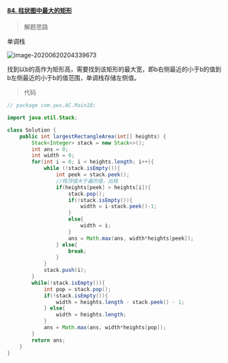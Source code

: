 #### [84. 柱状图中最大的矩形](https://leetcode-cn.com/problems/largest-rectangle-in-histogram/)

> 解题思路

单调栈

![image-20200620204339673](C:\Users\YWS\AppData\Roaming\Typora\typora-user-images\image-20200620204339673.png)

找到以b的高作为矩形高，需要找到该矩形的最大宽，即b右侧最近的小于b的值到b左侧最近的小于b的值范围，单调栈存储左侧值。

> 代码

```java
// package com.yws.AC.Main10;

import java.util.Stack;

class Solution {
    public int largestRectangleArea(int[] heights) {
        Stack<Integer> stack = new Stack<>();
        int ans = 0;
        int width = 0;
        for(int i = 0; i < heights.length; i++){
            while (!stack.isEmpty()){
                int peek = stack.peek();
                //栈顶值大于遍历值，出栈
                if(heights[peek] > heights[i]){
                    stack.pop();
                    if(!stack.isEmpty()){
                        width = i-stack.peek()-1;
                    }
                    else{
                        width = i;
                    }
                    ans = Math.max(ans, width*heights[peek]);
                } else{
                    break;
                }
            }
            stack.push(i);
        }
        while(!stack.isEmpty()){
            int pop = stack.pop();
            if(!stack.isEmpty()){
                width = heights.length - stack.peek() - 1;
            } else{
                width = heights.length;
            }
            ans = Math.max(ans, width*heights[pop]);
        }
        return ans;
    }
}
```

